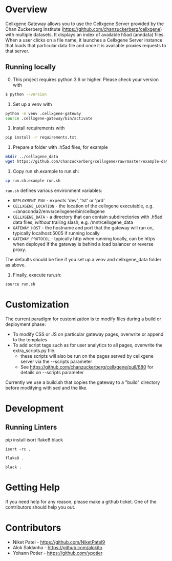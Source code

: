 # Overview

Cellxgene Gateway allows you to use the Cellxgene Server provided by the Chan Zuckerberg Institute (https://github.com/chanzuckerberg/cellxgene) with multiple datasets. It displays an index of available h5ad (anndata) files. When a user clicks on a file name, it launches a Cellxgene Server instance that loads that particular data file and once it is available  proxies requests to that server.

## Running locally

0. This project requires python 3.6 or higher. Please check your version with

```bash
$ python --version
```

1. Set up a venv with

```bash
python -m venv .cellxgene-gateway
source .cellxgene-gateway/bin/activate
```

1. Install requirements with

```bash
pip install -r requirements.txt
```

1. Prepare a folder with .h5ad files, for example

```bash
mkdir ../cellxgene_data
wget https://github.com/chanzuckerberg/cellxgene/raw/master/example-dataset/pbmc3k.h5ad -O ../cellxgene_data/pbmc3k.h5ad
```

1. Copy run.sh.example to run.sh:

```bash
cp run.sh.example run.sh
```

`run.sh` defines various environment variables:

* `DEPLOYMENT_ENV` - expects 'dev', 'tst' or 'prd'
* `CELLXGENE_LOCATION` - the location of the cellxgene executable, e.g. ~/anaconda2/envs/cellxgene/bin/cellxgene
* `CELLXGENE_DATA` - a directory that can contain subdirectories with .h5ad data files, *without* trailing slash, e.g. /mnt/cellxgene_data
* `GATEWAY_HOST` - the hostname and port that the gateway will run on, typically localhost:5005 if running locally
* `GATEWAY_PROTOCOL` - typically http when running locally, can be https when deployed if the gateway is behind a load balancer or reverse proxy.

The defaults should be fine if you set up  a venv and cellxgene_data folder as above.

1. Finally, execute run.sh:

```
source run.sh
```

# Customization

The current paradigm for customization is to modify files during a build or deployment phase:

* To modify CSS or JS on particular gateway pages, overwrite or append to the templates
* To add script tags such as for user analytics to all pages, overwrite the extra_scripts.py file.
  * these scripts will also be run on the pages served by cellxgene server via the --scripts parameter
  * See https://github.com/chanzuckerberg/cellxgene/pull/680 for details on --scripts parameter

Currently we use a build.sh that copies the gateway to a "build" directory before modifying with sed and the like.

# Development #

## Running Linters ##

pip install isort flake8 black

```
isort -rc .
```

```
flake8 .
```

```
black .
```

# Getting Help #

If you need help for any reason, please make a github ticket. One of the contributors should help you out.

# Contributors #

* Niket Patel - https://github.com/NiketPatel9
* Alok Saldanha - https://github.com/alokito
* Yohann Potier - https://github.com/ypotier
